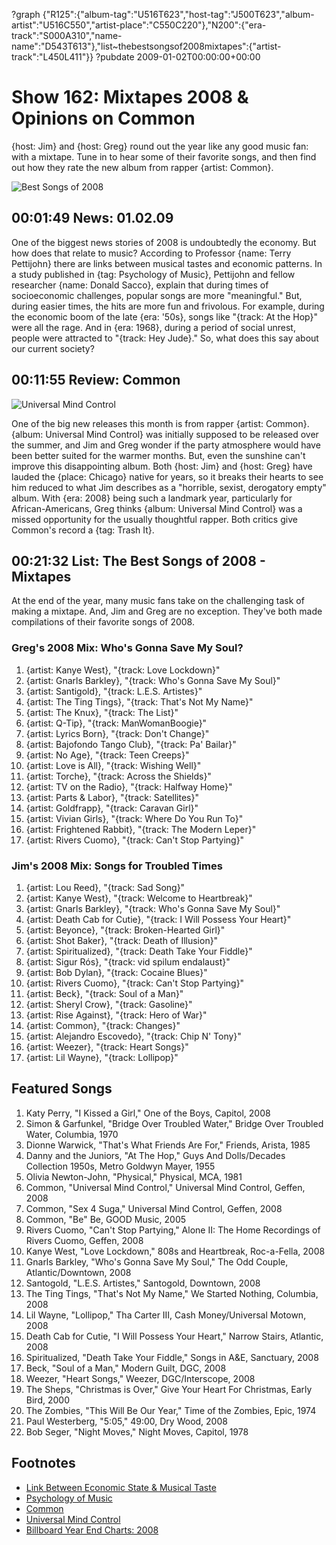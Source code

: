 ?graph {"R125":{"album-tag":"U516T623","host-tag":"J500T623","album-artist":"U516C550","artist-place":"C550C220"},"N200":{"era-track":"S000A310","name-name":"D543T613"},"list~thebestsongsof2008mixtapes":{"artist-track":"L450L411"}}
?pubdate 2009-01-02T00:00:00+00:00

# Show 162: Mixtapes 2008 & Opinions on Common
{host: Jim} and {host: Greg} round out the year like any good music fan: with a mixtape. Tune in to hear some of their favorite songs, and then find out how they rate the new album from rapper {artist: Common}.

![Best Songs of 2008](http://static.soundopinions.org/images/2008/mixtapes_08.jpg)

## 00:01:49 News: 01.02.09
One of the biggest news stories of 2008 is undoubtedly the economy. But how does that relate to music? According to Professor {name: Terry Pettijohn} there are links between musical tastes and economic patterns. In a study published in  {tag: Psychology of Music}, Pettijohn and fellow researcher {name: Donald Sacco}, explain that during times of socioeconomic challenges, popular songs are more "meaningful." But, during easier times, the hits are more fun and frivolous. For example, during the economic boom of the late {era: '50s}, songs like "{track: At the Hop}" were all the rage. And in {era: 1968}, during a period of social unrest, people were attracted to "{track: Hey Jude}." So, what does this say about our current society?

## 00:11:55 Review: Common
![Universal Mind Control](http://is2.mzstatic.com/image/thumb/Music1/v4/79/24/50/79245010-6abd-9535-c411-a8a66c14af95/dj.wzmltrdy.jpg/600x600bb-85.jpg "64490/298084892")

One of the big new releases this month is from rapper {artist: Common}. {album: Universal Mind Control} was initially supposed to be released over the summer, and Jim and Greg wonder if the party atmosphere would have been better suited for the warmer months. But, even the sunshine can't improve this disappointing album. Both {host: Jim} and {host: Greg} have lauded the {place: Chicago} native for years, so it breaks their hearts to see him reduced to what Jim describes as a "horrible, sexist, derogatory empty" album. With {era: 2008} being such a landmark year, particularly for African-Americans, Greg thinks {album: Universal Mind Control} was a missed opportunity for the usually thoughtful rapper. Both critics give Common's record a {tag: Trash It}.

## 00:21:32 List: The Best Songs of 2008 - Mixtapes

At the end of the year, many music fans take on the challenging task of making a mixtape. And, Jim and Greg are no exception. They've both made compilations of their favorite songs of 2008. 


### Greg's 2008 Mix: Who's Gonna Save My Soul?
1. {artist: Kanye West}, "{track: Love Lockdown}"
2. {artist: Gnarls Barkley}, "{track: Who's Gonna Save My Soul}"
3. {artist: Santigold}, "{track: L.E.S. Artistes}"
4. {artist:  The Ting Tings}, "{track: That's Not My Name}"
5. {artist: The Knux}, "{track: The List}"
6. {artist: Q-Tip}, "{track: ManWomanBoogie}"
7. {artist: Lyrics Born}, "{track: Don't Change}"
8. {artist: Bajofondo Tango Club}, "{track: Pa' Bailar}"
9. {artist: No Age}, "{track: Teen Creeps}"
10. {artist: Love is All}, "{track: Wishing Well}"
11. {artist: Torche}, "{track: Across the Shields}"
12. {artist: TV on the Radio}, "{track: Halfway Home}"
13. {artist: Parts & Labor}, "{track: Satellites}"
14. {artist: Goldfrapp}, "{track: Caravan Girl}"
15. {artist: Vivian Girls}, "{track: Where Do You Run To}"
16. {artist: Frightened Rabbit}, "{track: The Modern Leper}"
17. {artist: Rivers Cuomo}, "{track: Can't Stop Partying}"

### Jim's 2008 Mix: Songs for Troubled Times
1. {artist: Lou Reed}, "{track: Sad Song}"
2. {artist: Kanye West}, "{track: Welcome to Heartbreak}"
3. {artist: Gnarls Barkley}, "{track: Who's Gonna Save My Soul}"
4. {artist: Death Cab for Cutie}, "{track: I Will Possess Your Heart}"
5. {artist: Beyonce}, "{track: Broken-Hearted Girl}"
6. {artist: Shot Baker}, "{track: Death of Illusion}"
7. {artist: Spiritualized}, "{track: Death Take Your Fiddle}"
8. {artist: Sigur Rós}, "{track: vid spilum endalaust}"
9. {artist: Bob Dylan}, "{track: Cocaine Blues}"
10. {artist: Rivers Cuomo}, "{track: Can't Stop Partying}"
11. {artist: Beck}, "{track: Soul of a Man}"
12. {artist: Sheryl Crow}, "{track: Gasoline}"
13. {artist: Rise Against}, "{track: Hero of War}"
14. {artist: Common}, "{track: Changes}"
15. {artist: Alejandro Escovedo}, "{track: Chip N' Tony}"
16. {artist: Weezer}, "{track: Heart Songs}"
17. {artist: Lil Wayne}, "{track: Lollipop}"


## Featured Songs
1. Katy Perry, "I Kissed a Girl," One of the Boys, Capitol, 2008
2. Simon & Garfunkel, "Bridge Over Troubled Water," Bridge Over Troubled Water, Columbia, 1970
3. Dionne Warwick, "That's What Friends Are For," Friends, Arista, 1985
4. Danny and the Juniors, "At The Hop," Guys And Dolls/Decades Collection 1950s, Metro Goldwyn Mayer, 1955
5. Olivia Newton-John, "Physical," Physical, MCA, 1981
6. Common, "Universal Mind Control," Universal Mind Control, Geffen, 2008
7. Common, "Sex 4 Suga," Universal Mind Control, Geffen, 2008
8. Common, "Be" Be, GOOD Music, 2005
9. Rivers Cuomo, "Can't Stop Partying," Alone II: The Home Recordings of Rivers Cuomo, Geffen, 2008
10. Kanye West, "Love Lockdown," 808s and Heartbreak, Roc-a-Fella, 2008
11. Gnarls Barkley, "Who's Gonna Save My Soul," The Odd Couple, Atlantic/Downtown, 2008
12. Santogold, "L.E.S. Artistes," Santogold, Downtown, 2008
13. The Ting Tings, "That's Not My Name," We Started Nothing, Columbia, 2008
14. Lil Wayne, "Lollipop," Tha Carter III, Cash Money/Universal Motown, 2008
15. Death Cab for Cutie, "I Will Possess Your Heart," Narrow Stairs, Atlantic, 2008
16. Spiritualized, "Death Take Your Fiddle," Songs in A&E, Sanctuary, 2008
17. Beck, "Soul of a Man," Modern Guilt, DGC, 2008
18. Weezer, "Heart Songs," Weezer, DGC/Interscope, 2008
19. The Sheps, "Christmas is Over," Give Your Heart For Christmas, Early Bird, 2000 
20. The Zombies, "This Will Be Our Year," Time of the Zombies, Epic, 1974
21. Paul Westerberg, "5:05," 49:00, Dry Wood, 2008
22. Bob Seger, "Night Moves," Night Moves, Capitol, 1978

## Footnotes 
- [Link Between Economic State & Musical Taste](http://www.nytimes.com/2008/10/19/weekinreview/19lewin.html?pagewanted=all&_r=0)
- [Psychology of Music](http://pom.sagepub.com/)
- [Common](http://www.thinkcommon.com/)
- [Universal Mind Control](http://www.last.fm/music/Common/_/Universal+Mind+Control+(UMC))
- [Billboard Year End Charts: 2008](http://www.bobborst.com/popculture/top-100-songs-of-the-year/?year=2008)
